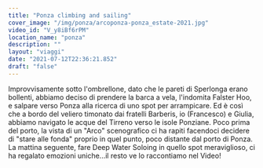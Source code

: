 ```yaml
---
title: "Ponza climbing and sailing"
cover_image: "/img/ponza/arcoponza-ponza_estate-2021.jpg"
video_id: "V_y8iBf6rPM"
location_name: "ponza"
description: ""
layout: "viaggi"
date: "2021-07-12T22:36:21.852"
draft: "false"
---
```




Improvvisamente sotto l'ombrellone, dato che le pareti di Sperlonga erano bollenti, abbiamo deciso di prendere la barca a vela, l'indomita Falster Hoo,  e salpare verso Ponza alla ricerca di uno spot per arrampicare.
Ed è così che a bordo del veliero timonato dai fratelli Barberis, io (Francesco) e Giulia, abbiamo navigato le acque del Tirreno verso le isole Ponziane.
Poco prima del porto, la vista di un "Arco" scenografico ci ha rapiti facendoci decidere di "stare alle fonda" proprio in quel punto, poco distante dal porto di Ponza.
La mattina seguente, fare Deep Water Soloing in quello spot meraviglioso, ci ha regalato emozioni uniche...il resto ve lo raccontiamo nel Video!